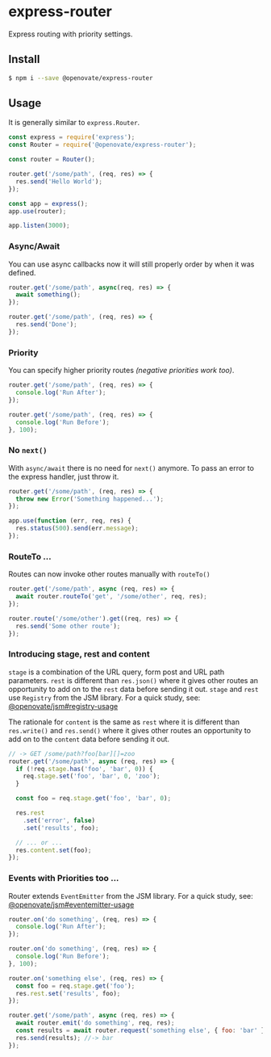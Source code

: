 # express-router
Express routing with priority settings.

## Install

```bash
$ npm i --save @openovate/express-router
```

## Usage

It is generally similar to `express.Router`.

```js
const express = require('express');
const Router = require('@openovate/express-router');

const router = Router();

router.get('/some/path', (req, res) => {
  res.send('Hello World');
});

const app = express();
app.use(router);

app.listen(3000);
```

### Async/Await

You can use async callbacks now it will still properly order by when it was defined.

```js
router.get('/some/path', async(req, res) => {
  await something();
});

router.get('/some/path', (req, res) => {
  res.send('Done');
});
```

### Priority

You can specify higher priority routes *(negative priorities work too)*.

```js
router.get('/some/path', (req, res) => {
  console.log('Run After');
});

router.get('/some/path', (req, res) => {
  console.log('Run Before');
}, 100);
```

### No `next()`

With `async/await` there is no need for `next()` anymore. To pass an error to
the express handler, just throw it.

```js
router.get('/some/path', (req, res) => {
  throw new Error('Something happened...');
});

app.use(function (err, req, res) {
  res.status(500).send(err.message);
});
```

### RouteTo ...

Routes can now invoke other routes manually with `routeTo()`

```js
router.get('/some/path', async (req, res) => {
  await router.routeTo('get', '/some/other', req, res);
});

router.route('/some/other').get((req, res) => {
  res.send('Some other route');
});
```

### Introducing stage, rest and content

`stage` is a combination of the URL query, form post and URL path parameters.
`rest` is different than `res.json()` where it gives other routes an opportunity
to add on to the `rest` data before sending it out. `stage` and `rest` use
`Registry` from the JSM library. For a quick study, see:
[@openovate/jsm#registry-usage](https://github.com/Openovate/jsm#registry-usage)

The rationale for `content` is the same as `rest` where it is different than
`res.write()` and `res.send()` where it gives other routes an opportunity
to add on to the `content` data before sending it out.

```js
// -> GET /some/path?foo[bar][]=zoo
router.get('/some/path', async (req, res) => {
  if (!req.stage.has('foo', 'bar', 0)) {
    req.stage.set('foo', 'bar', 0, 'zoo');
  }

  const foo = req.stage.get('foo', 'bar', 0);

  res.rest
    .set('error', false)
    .set('results', foo);

  // ... or ...
  res.content.set(foo);
});
```

### Events with Priorities too ...

Router extends `EventEmitter` from the JSM library. For a quick study, see:
[@openovate/jsm#eventemitter-usage](https://github.com/Openovate/jsm#eventemitter-usage)

```js
router.on('do something', (req, res) => {
  console.log('Run After');
});

router.on('do something', (req, res) => {
  console.log('Run Before');
}, 100);

router.on('something else', (req, res) => {
  const foo = req.stage.get('foo');
  res.rest.set('results', foo);
});

router.get('/some/path', async (req, res) => {
  await router.emit('do something', req, res);
  const results = await router.request('something else', { foo: 'bar' });
  res.send(results); //-> bar
});
```
